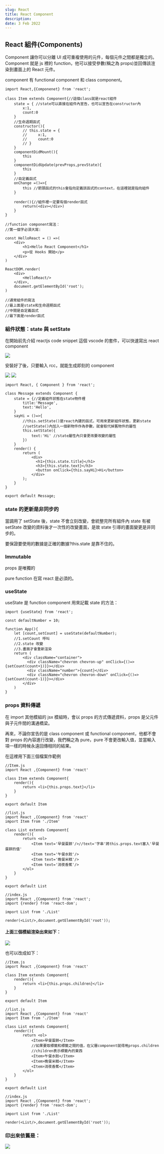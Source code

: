 ```yaml
---
slug: React
title: React Component
description:
date: 3 Feb 2022
---
```


## React 組件(Components)

Component 讓你可以分離 UI 成可重複使用的元件，每個元件之間都是獨立的。
Component 就是 js 裡的 function，他可以接受參數(稱之為 props)並回傳該渲染到畫面上的 React 元件。

component 有 functional component 和 class component。

```javascript=
import React,{Componenet} from 'react';

class Item extends Component{//這個class就是react組件
    state = { //state可以直接在組件內宣告，也可以宣告在constructor內
        x:1,
        count:0
    }
    //生命週期函式
    constructor(){
        // this.state = {
        //     x:1,
        //     count:0
        // }
    }
    componentDidMount(){
        this
    }
    componentDidUpdate(prevProps,prevState){
        this
    }
    //自定義函式
    onChange =()=>{
        this //箭頭函式的this會指向定義該函式的context，在這裡就是指向組件
    }

    render(){//組件裡一定要有個render函式
        return(<div></div>)
    }
}

//function component寫法：
//第一個字必須大寫:

const HelloReact = () =>(
    <div>
        <h1>Hello React Component</h1>
        <p>從 Hooks 開始</p>
    </div>
)

ReactDOM.render(
    <div>
        <HelloReact/>
    </div>,
    document.getElementById('root');
)

//通常組件的寫法
//最上面是state和生命週期函式
//中間是自定義函式
//最下面是render函式
```

### 組件狀態：state 與 setState

在開始前先介紹 reactjs code snippet 這個 vscode 的套件，可以快速寫出 react component

![](https://i.imgur.com/d7KHQum.png)

安裝好了後，只要輸入 rcc，就能生成即刻的 component

![](https://i.imgur.com/mD7tJjp.png)
![](https://i.imgur.com/mzCVlye.png)

```javascript=
import React, { Component } from 'react';

class Message extends Component {
    state = {//定義組件狀態在state物件裡
        title:'Message',
        text:'Hello',
    }
    sayHi = ()=>{
        //this.setState()是react內建的函式，可用來更新組件狀態，更新state
        //setState()內加入一個新物件作為參數，就會取代掉舊物件的屬性
        this.setState({
            text:'Hi' //state屬性內只會更改要改變的屬性
        })
    }
    render() {
        return (
            <div>
              <h1>{this.state.title}</h1>
              <h3>{this.state.text}</h3>
              <button onClick={this.sayHi}>Hi</button>
            </div>
        );
    }
}

export default Message;
```

### state 的更新是非同步的

當調用了 setState 後，state 不會立刻改變，會統整完所有組件內 state 有被 setState 改變的資料後才一次性的改變畫面，是故 state 引導的畫面變更是非同步的。

要保證要使用的數據是正確的數據?this.state 是靠不住的。

### Immutable

props 是唯獨的

pure function 在寫 react 是必須的。

### useState

useState 是 function component 用來記載 state 的方法：

```javascript=
import {useState} from 'react';

const defaultNumber = 10;

function App(){
    let [count,setCount] = useState(defaultNumber);
    //1.setCount 呼叫
    //2.state 改變
    //3.畫面才會重新渲染
    return (
        <div className="container">
          <div className="chevron chevron-up" onClick={()=>{setCount(count+1)}}></div>
          <div className="number">{count}</div>
          <div className="chevron chevron-down" onClick={()=>{setCount(count-1)}}></div>
        </div>
    )
}
```

### props 資料傳遞

在 import 其他模組的 jsx 模組時，會以 props 的方式傳遞資料，props 是父元件與子元件間的溝通橋梁。

再來，不論你宣告的是 class component 或 functional component，他都不會對 props 的內容進行改變，我們稱之為 pure，pure 不會更改輸入值，並當輸入項一樣的時候永遠回傳相同的結果。

在這裡用下面三個檔案作範例

```javascript=
//Item.js
import React ,{Component} from 'react'

class Item extends Component{
    render(){
        return <li>{this.props.text}</li>
    }
}

export default Item
```

```javascript=
//list.js
import React ,{Component} from 'react'
import Item from './Item'

class List extends Component{
    render(){
        return <ol>
            <Item text='早餐蛋餅'/>//text='字串'將this.props.text塞入'早餐蛋餅的值'
            <Item text='午餐水餃'/>
            <Item text='晚餐米糕'/>
            <Item text='消夜香蕉'/>
        </ol>
    }
}

export default List
```

```javascript=
//index.js
import React ,{Component} from 'react';
import {render} from 'react-dom';

import List from './List'

render(<List/>,document.getElementById('root'));
```

#### 上面三個模組渲染出來如下：

![](https://i.imgur.com/duG4CI4.png)

也可以改成如下：

```javascript=
//Item.js
import React ,{Component} from 'react'

class Item extends Component{
    render(){
        return <li>{this.props.children}</li>
    }
}

export default Item
```

```javascript=
//list.js
import React ,{Component} from 'react'
import Item from './Item'

class List extends Component{
    render(){
        return <ol>
            <Item>早餐蛋餅</Item>
            //如果要取標籤和標籤之間的值，在父層component就得用props.children
            //children表示標籤內的東西
            <Item>午餐水餃</Item>
            <Item>晚餐米糕</Item>
            <Item>消夜香蕉</Item>
        </ol>
    }
}

export default List
```

```javascript=
//index.js
import React ,{Component} from 'react';
import {render} from 'react-dom';

import List from './List'

render(<List/>,document.getElementById('root'));
```

### 印出來依舊是：

![](https://i.imgur.com/duG4CI4.png)
